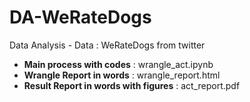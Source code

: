 # DA-WeRateDogs
Data Analysis - Data :  WeRateDogs from twitter

- **Main process with codes** : wrangle_act.ipynb
- **Wrangle Report in words** : wrangle_report.html
- **Result Report in words with figures** : act_report.pdf
